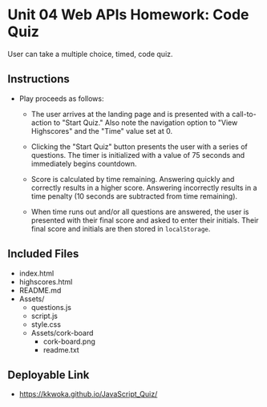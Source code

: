 # Unit 04 Web APIs Homework: Code Quiz

User can take a multiple choice, timed, code quiz.


## Instructions

* Play proceeds as follows:

  * The user arrives at the landing page and is presented with a call-to-action to "Start Quiz." Also note the navigation option to "View Highscores" and the "Time" value set at 0.

  * Clicking the "Start Quiz" button presents the user with a series of questions. The timer is initialized with a value of 75 seconds and immediately begins countdown.

  * Score is calculated by time remaining. Answering quickly and correctly results in a higher score. Answering incorrectly results in a time penalty (10 seconds are subtracted from time remaining).

  * When time runs out and/or all questions are answered, the user is presented with their final score and asked to enter their initials. Their final score and initials are then stored in `localStorage`.

## Included Files
* index.html
* highscores.html
* README.md
* Assets/
    * questions.js
    * script.js
    * style.css
    * Assets/cork-board
        * cork-board.png
        * readme.txt


## Deployable Link

* https://kkwoka.github.io/JavaScript_Quiz/

